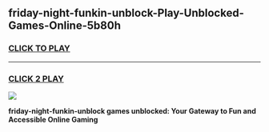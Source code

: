 
## friday-night-funkin-unblock-Play-Unblocked-Games-Online-5b80h
<h3>
<a href="https://premium76.site?title=friday-night-funkin-unblock&ref=25A">CLICK TO PLAY</a></h3>
<hr>

<h3>
<a href="https://premium76.site?title=friday-night-funkin-unblock&ref=25A">CLICK 2 PLAY</a>
  
</h3>

<a href="https://premium76.site?title=friday-night-funkin-unblock&ref=25A"><img src="https://clearcache.store/games.png"></a>


**friday-night-funkin-unblock games unblocked: Your Gateway to Fun and Accessible Online Gaming**
